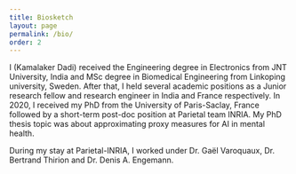 ```yaml
---
title: Biosketch
layout: page
permalink: /bio/
order: 2
---
```


I (Kamalaker Dadi) received the Engineering degree in Electronics from JNT
 University, India and MSc
degree in Biomedical Engineering from Linkoping university, Sweden.
After that, I held several academic positions as a Junior research fellow and
research
engineer in India and France respectively.
 In 2020, I received my PhD from the University of Paris-Saclay,
France followed by a short-term post-doc position at Parietal team INRIA.
My PhD thesis topic was about approximating proxy measures for AI in mental health.

During my stay at Parietal-INRIA, I worked under
 Dr. Gaël Varoquaux, Dr. Bertrand Thirion and Dr. Denis A. Engemann.
